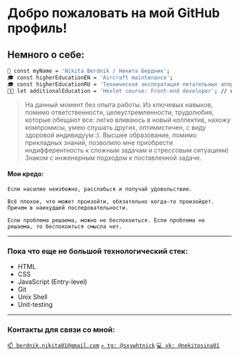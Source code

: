 # Добро пожаловать на мой GitHub профиль! #
## Немного о себе:
```bash
👱 const myName = 'Nikita Berdnik / Никита Бердник';
🎓 const higherEducationEN = 'Aircraft maintenance';
🎓 const higherEducationRU = 'Техническая эксплуатация летательных аппратов и двигателей';
👨‍💻 let additionalEducation = 'Hexlet course: Front-end developer'; // в процессе обучения
```
> На данный момент без опыта работы. Из ключевых навыков, помимо ответственности, целеустремленности, трудолюбия, которые обещают все: легко вливаюсь в новый коллектив, нахожу компромисы, умею слушать других, оптимистичен, с виду здоровой индивидуум :). Высшее образование, помимо прикладных знаний, позволило мне приобрести индифферентность к сложным задачам и стрессовым ситуациям) Знаком с инженерным подходом к поставленной задаче.

#### Мои кредо:
```
Если насилие неизбежно, расслабься и получай удовольствие.

Всё плохое, что может произойти, обязательно когда-то произойдет. Причем в наихудшей последовательности.

Если проблема решаема, можно не беспокоиться. Если проблема не решаема, то беспокоиться смысла нет.
```
---
### Пока что еще не большой технологический стек:
- HTML
- CSS
- JavaScript (Entry-level)
- Git
- Unix Shell
- Unit-testing
---
### Контакты для связи со мной:
[`📫 berdnik.nikita01@gmail.com`](mailto:berdnik.nikita01@gmail.com)  [`✈️ tg: @sxywhtnick`]((https://t.me/Sxywhtnick)) [`💻 vk: @nekitosina01`]((https://vk.com/nekitosina01)) 
